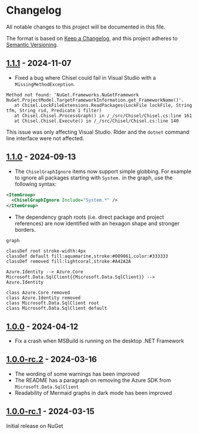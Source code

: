 # Changelog

All notable changes to this project will be documented in this file.

The format is based on [Keep a Changelog](https://keepachangelog.com/en/1.0.0/), and this project adheres to [Semantic Versioning](https://semver.org/spec/v2.0.0.html).

## [1.1.1][1.1.1] - 2024-11-07

* Fixed a bug where Chisel could fail in Visual Studio with a `MissingMethodException`.
```
Method not found: 'NuGet.Frameworks.NuGetFramework NuGet.ProjectModel.TargetFrameworkInformation.get_FrameworkName()'.
   at Chisel.LockFileExtensions.ReadPackages(LockFile lockFile, String tfm, String rid, Predicate`1 filter)
   at Chisel.Chisel.ProcessGraph() in /_/src/Chisel/Chisel.cs:line 161
   at Chisel.Chisel.Execute() in /_/src/Chisel/Chisel.cs:line 140
```

This issue was only affecting Visual Studio. Rider and the `dotnet` command line interface were not affected.

## [1.1.0][1.1.0] - 2024-09-13

* The `ChiselGraphIgnore` items now support simple globbing. For example to ignore all packages starting with `System.` in the graph, use the following syntax:

```xml
<ItemGroup>
  <ChiselGraphIgnore Include="System.*" />
</ItemGroup>
```

* The dependency graph roots (i.e. direct package and project references) are now identified with an hexagon shape and stronger borders.

```mermaid
graph

classDef root stroke-width:4px
classDef default fill:aquamarine,stroke:#009061,color:#333333
classDef removed fill:lightcoral,stroke:#A42A2A

Azure.Identity --> Azure.Core
Microsoft.Data.SqlClient{{Microsoft.Data.SqlClient}} --> Azure.Identity

class Azure.Core removed
class Azure.Identity removed
class Microsoft.Data.SqlClient root
class Microsoft.Data.SqlClient default
```

## [1.0.0][1.0.0] - 2024-04-12

* Fix a crash when MSBuild is running on the desktop .NET Framework

## [1.0.0-rc.2][1.0.0-rc.2] - 2024-03-16

* The wording of some warnings has been improved
* The README has a paragraph on removing the Azure SDK from `Microsoft.Data.SqlClient`
* Readability of Mermaid graphs in dark mode has been improved

## [1.0.0-rc.1][1.0.0-rc.1] - 2024-03-15

Initial release on NuGet

[1.1.1]: https://github.com/0xced/Chisel/compare/1.1.0...1.1.1
[1.1.0]: https://github.com/0xced/Chisel/compare/1.0.0...1.1.0
[1.0.0]: https://github.com/0xced/Chisel/compare/1.0.0-rc.2...1.0.0
[1.0.0-rc.2]: https://github.com/0xced/Chisel/compare/1.0.0-rc.1...1.0.0-rc.2
[1.0.0-rc.1]: https://github.com/0xced/Chisel/releases/tag/1.0.0-rc.1
